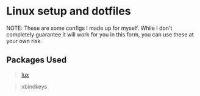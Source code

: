 # Linux setup and dotfiles

NOTE: These are some configs I made up for myself. While I don't completely guarantee it will work for you in this form, you can use these at your own risk.

## Packages Used
> [lux](https://aur.archlinux.org/packages/lux/)

> xbindkeys
